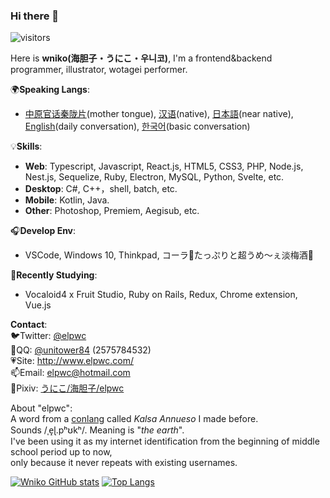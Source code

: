 ### Hi there 👋  

![visitors](https://visitor-badge.glitch.me/badge?page_id=elpwc.elpwc&left_color=black&right_color=black)

Here is **wniko(海胆子・うにこ・우니코)**, I'm a frontend&backend programmer, illustrator, wotagei performer.  

🌍**Speaking Langs**:  
- [中原官话秦陇片](https://en.wikipedia.org/wiki/Central_Plains_Mandarin)(mother tongue), [汉语]()(native), [日本語]()(near native), [English]()(daily conversation), [한국어]()(basic conversation)

💡**Skills**:   
- **Web**: Typescript, Javascript, React.js, HTML5, CSS3, PHP, Node.js, Nest.js, Sequelize, Ruby, Electron, MySQL, Python, Svelte, etc.  
- **Desktop**: C#, C++，shell, batch, etc.  
- **Mobile**: Kotlin, Java.  
- **Other**: Photoshop, Premiem, Aegisub, etc.  
  
🎧**Develop Env**:  
- VSCode, Windows 10, Thinkpad, コーラ🥤たっぷりと超うめ～ぇ淡梅酒🍶  
  
🎈**Recently Studying**:  
- Vocaloid4 x Fruit Studio, Ruby on Rails, Redux, Chrome extension, Vue.js
  
**Contact**:  
🐦Twitter: [@elpwc](https://twitter.com/elpwc)  
🐧QQ: [@unitower84](https://user.qzone.qq.com/2575784532/main) (2575784532)  
💗Site: <http://www.elpwc.com/>  
📫Email: elpwc@hotmail.com  
🎨Pixiv: [うにこ/海胆子/elpwc](https://www.pixiv.net/users/18240502)  
  
About "elpwc":  
A word from a [conlang](https://en.wikipedia.org/wiki/Constructed_language) called *Kalsa Annueso* I made before.  
Sounds /ˌe̝ɭ.pʰʊkʰ/.  Meaning is "*the earth*".  
I've been using it as my internet identification from the beginning of middle school period up to now,  
only because it never repeats with existing usernames.  

[![Wniko GitHub stats](https://github-readme-stats.vercel.app/api?username=elpwc&show_icons=true&count_private=true)](https://github.com/anuraghazra/github-readme-stats)
[![Top Langs](https://github-readme-stats.vercel.app/api/top-langs/?username=elpwc&layout=compact)](https://github.com/anuraghazra/github-readme-stats)
